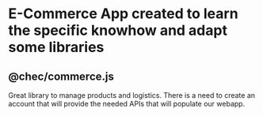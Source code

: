 # E-Commerce App created to learn the specific knowhow and adapt some libraries

## @chec/commerce.js
<p> Great library to manage products and logistics. There is a need to create an account that will provide the needed APIs that will populate our webapp.